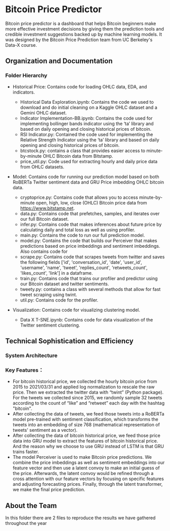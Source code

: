 # Bitcoin Price Predictor
Bitcoin price predictor is a dashboard that helps Bitcoin beginners make more effective investment decisions by giving them the prediction tools and credible investment suggestions backed up by machine learning models. It was designed by the Bitcoin Price Prediction team from UC Berkeley's Data-X course.

## Organization and Documentation
### Folder Hierarchy

- Historical Price: Contains code for loading OHLC data, EDA, and indicators.
  - Historical Data Exploration.ipynb: Contains the code we used to download and do initial cleaning on a Kaggle OHLC dataset and a Gemini OHLC dataset.
  - Indicator Implementation-BB.ipynb: Contains the code used for implementing bollinger bands indicator using the ‘ta’ library and based on daily opening and closing historical prices of bitcoin.
  - RSI Indicator.py: Contained the code used for implementing the Relative Strength Indicator using the ‘ta’ library and based on daily opening and closing historical prices of bitcoin.
  - btcstock.py: contains a class that provides easier access to minute-by-minute OHLC Bitcoin data from Bitstamp.
  - price_util.py: Code used for extracting hourly and daily price data from OHLC datasets.

- Model: Contains code for running our prediction model based on both RoBERTa Twitter sentiment data and GRU Price imbedding OHLC bitcoin data. 
  - cryptoprice.py: Contains code that allows you to access minute-by-minute open, high, low, close (OHLC) Bitcoin price data from https://www.bitstamp.net.
  - data.py: Contains code that prefetches, samples, and iterates over our full Bitcoin dataset.
  - infer.py: Contains code that makes inferences about future price by calculating daily and total loss as well as using profiler. 
  - main.py: Contains the code to run our full prediction model.
  - model.py: Contains the code that builds our Perceiver that makes predictions based on price imbeddings and sentiment imbeddings. Also contains code for 
  - scrape.py: Contains code that scrapes tweets from twitter and saves the following fields ['id', 'conversation_id', 'date', 'user_id', 'username', 'name', 'tweet', 'replies_count', 'retweets_count', 'likes_count', 'link'] in a dataframe.
  - train.py: Contains code that trains our profiler and predictor using our Bitcoin dataset and twitter sentiments. 
  - tweety.py: contains a class with several methods that allow for fast tweet scraping using twint.
  - util.py: Contains code for the profiler.
 
- Visualization: Contains code for visualizing clustering model.
  - Data X T-SNE.ipynb: Contains code for data visualization of the Twitter sentiment clustering.

## Technical Sophistication and Efficiency
### System Architecture



### Key Features：
- For bitcoin historical price, we collected the hourly bitcoin price from 2015 to 2021/03/31 and applied log normalization to rescale the raw price. Then we extracted the twitter data with “twint” (Python package). For the tweets we collected since 2015, we randomly sample 32 tweets according to the count of “like” and “retweet” each day with the hashtag "bitcoin". 
- After collecting the data of tweets, we feed those tweets into a RoBERTa model pre-trained with sentiment classification, which transforms the tweets into an embedding of size 768 (mathematical representation of tweets' sentiment as a vector).
- After collecting the data of bitcoin historical price, we feed those price data into GRU model to extract the features of bitcoin historical price. And the reason why we choose to use GRU instead of LSTM is that GRU trains faster.
- The model Perceiver is used to make Bitcoin price predictions. We combine the price imbeddings as well as sentiment embeddings into our feature vector and then use a latent convoy to make an initial guess of the price. Afterwards, the latent convoy would be refined through a cross attention with our feature vectors by focusing on specific features and adjusting forecasting prices. Finally, through the latent transformer, we make the final price prediction.

## About the Team
In this folder there are 2 files to reproduce the results we have gathered throughout the year




